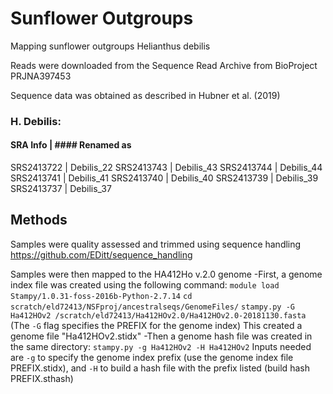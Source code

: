 # Sunflower Outgroups

Mapping sunflower outgroups Helianthus debilis

Reads were downloaded from the Sequence Read Archive from BioProject PRJNA397453

Sequence data was obtained as described in Hubner et al. (2019)


### H. Debilis:

#### SRA Info | #### Renamed as
SRS2413722 | Debilis_22
SRS2413743 | Debilis_43
SRS2413744 | Debilis_44
SRS2413741 | Debilis_41
SRS2413740 | Debilis_40
SRS2413739 | Debilis_39
SRS2413737 | Debilis_37

## Methods

Samples were quality assessed and trimmed using sequence handling https://github.com/EDitt/sequence_handling

Samples were then mapped to the HA412Ho v.2.0 genome
-First, a genome index file was created using the following command:
`module load Stampy/1.0.31-foss-2016b-Python-2.7.14`
`cd scratch/eld72413/NSFproj/ancestralseqs/GenomeFiles/`
`stampy.py -G Ha412HOv2 /scratch/eld72413/Ha412HOv2.0/Ha412HOv2.0-20181130.fasta`
(The `-G` flag specifies the PREFIX for the genome index)
This created a genome file "Ha412HOv2.stidx"
-Then a genome hash file was created in the same directory:
`stampy.py -g Ha412HOv2 -H Ha412HOv2` 
Inputs needed are `-g` to specify the genome index prefix (use the genome index file PREFIX.stidx),
and `-H` to build a hash file with the prefix listed (build hash PREFIX.sthash)
